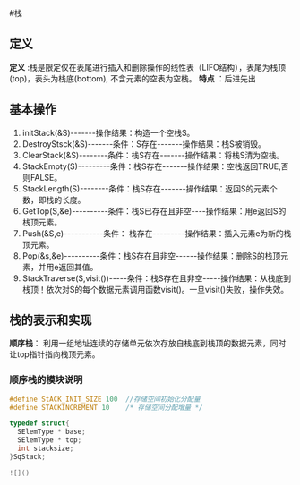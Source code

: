 #栈
## 定义
**定义** :栈是限定仅在表尾进行插入和删除操作的线性表（LIFO结构），表尾为栈顶(top)，表头为栈底(bottom),
不含元素的空表为空栈。
**特点** ：后进先出
## 基本操作
1. initStack(&S)-------操作结果：构造一个空栈S。
2. DestroyStsck(&S)-------条件：S存在-------操作结果：栈S被销毁。
3. ClearStack(&S)--------条件：栈S存在-------操作结果：将栈S清为空栈。
4. StackEmpty(S)---------条件：栈S存在-------操作结果：空栈返回TRUE,否则FALSE。
5. StackLength(S)--------条件：栈S存在-------操作结果：返回S的元素个数，即栈的长度。
6. GetTop(S,&e)----------条件：栈S已存在且非空----操作结果：用e返回S的栈顶元素。
7. Push(&S,e)-----------条件： 栈存在---------操作结果：插入元素e为新的栈顶元素。
8. Pop(&s,&e)----------条件：栈S存在且非空------操作结果：删除S的栈顶元素，并用e返回其值。
9. StackTraverse(S,visit())-----条件：栈S存在且非空-----操作结果：从栈底到栈顶！依次对S的每个数据元素调用函数visit()。一旦visit()失败，操作失效。
## 栈的表示和实现
**顺序栈**： 利用一组地址连续的存储单元依次存放自栈底到栈顶的数据元素，同时让top指针指向栈顶元素。
### 顺序栈的模块说明
```c
#define StACK_INIT_SIZE 100  //存储空间初始化分配量
#define STACKINCREMENT 10    /* 存储空间分配增量 */

typedef struct{  
  SElemType * base;
  SElemType * top;
  int stacksize;   
}SqStack;

![]()     



```
